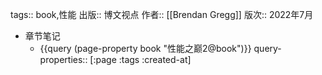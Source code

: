 tags:: book,性能
出版:: 博文视点
作者:: [[Brendan Gregg]]
版次:: 2022年7月

- 章节笔记
	- {{query (page-property book "性能之巅2@book")}}
	  query-properties:: [:page :tags :created-at]